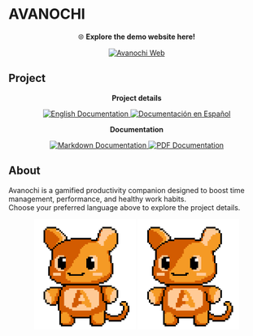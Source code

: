# AVANOCHI

<p align="center">
    🌐 <b>Explore the demo website here!</b>
</p>

<p align="center">
  <a href="https://avanochi-project.github.io/AVANOCHI/avanochi/web-app/avanochi-frontend/src/index.html">
    <img src="https://img.shields.io/badge/Avanochi%20Web-orange?style=for-the-badge&logo=appveyor&logoColor=white" alt="Avanochi Web" height="40">
  </a>
</p>

## Project
<p align="center">
    <b>Project details</b>
</p>

<p align="center">
    <a href="assets/project_dev/README_EN.md">
        <img src="https://img.shields.io/badge/English-blue?style=for-the-badge&logo=readme&logoColor=white" alt="English Documentation" height="40">
    </a>
    <a href="assets/project_dev/README_ES.md">
        <img src="https://img.shields.io/badge/Español-blue?style=for-the-badge&logo=readme&logoColor=white" alt="Documentación en Español" height="40">
    </a>
</p>

<p align="center">
  <b>Documentation</b>
</p>

<p align="center">
  <a href="avanochi/core/docs/README.md">
    <img src="https://img.shields.io/badge/Markdown-blue?style=for-the-badge&logo=markdown&logoColor=white" alt="Markdown Documentation" height="40">
  </a>
  <a href="avanochi/core/docs/README.pdf">
    <img src="https://img.shields.io/badge/PDF-blue?style=for-the-badge&logo=adobeacrobatreader&logoColor=white" alt="PDF Documentation" height="40">
  </a>
</p>



## About

Avanochi is a gamified productivity companion designed to boost time management, performance, and healthy work habits.  
Choose your preferred language above to explore the project details.  

<p align="center">
    <img src="assets/avanochi/animated/avanochi_greet.gif" alt="Avanochi Greeting" width="200"/>
    <img src="assets/avanochi/animated/avanochi_okay.gif" alt="Avanochi Congrats" width="200"/>
</p>
